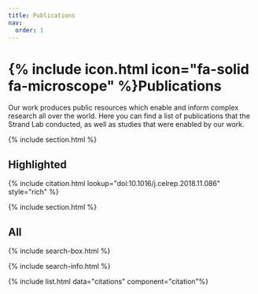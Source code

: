 ```yaml
---
title: Publications
nav:
  order: 1
---
```


# {% include icon.html icon="fa-solid fa-microscope" %}Publications

Our work produces public resources which enable and inform complex research all over the world. Here you can find a list of publications that the Strand Lab conducted, as well as studies that were enabled by our work.

{% include section.html %}

## Highlighted

{% include citation.html lookup="doi:10.1016/j.celrep.2018.11.086" style="rich" %}

{% include section.html %}

## All

{% include search-box.html %}

{% include search-info.html %}

{% include list.html data="citations" component="citation"%}
